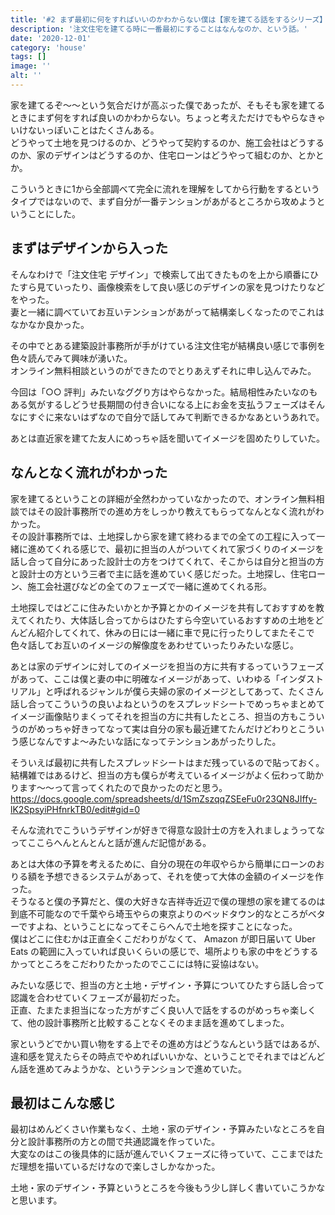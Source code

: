 ```yaml
---
title: '#2 まず最初に何をすればいいのかわからない僕は【家を建てる話をするシリーズ】'
description: '注文住宅を建てる時に一番最初にすることはなんなのか、という話。'
date: '2020-12-01'
category: 'house'
tags: []
image: ''
alt: ''
---
```


家を建てるぞ～～という気合だけが高ぶった僕であったが、そもそも家を建てるときにまず何をすれば良いのかわからない。ちょっと考えただけでもやらなきゃいけないっぽいことはたくさんある。  
どうやって土地を見つけるのか、どうやって契約するのか、施工会社はどうするのか、家のデザインはどうするのか、住宅ローンはどうやって組むのか、とかとか。

こういうときに1から全部調べて完全に流れを理解をしてから行動をするというタイプではないので、まず自分が一番テンションがあがるところから攻めようということにした。

## まずはデザインから入った

そんなわけで「注文住宅 デザイン」で検索して出てきたものを上から順番にひたすら見ていったり、画像検索をして良い感じのデザインの家を見つけたりなどをやった。  
妻と一緒に調べていてお互いテンションがあがって結構楽しくなったのでこれはなかなか良かった。

その中でとある建築設計事務所が手がけている注文住宅が結構良い感じで事例を色々読んでみて興味が湧いた。  
オンライン無料相談というのができたのでとりあえずそれに申し込んでみた。

今回は「○○ 評判」みたいなググり方はやらなかった。結局相性みたいなのもある気がするしどうせ長期間の付き合いになる上にお金を支払うフェーズはそんなにすぐに来ないはずなので自分で話してみて判断できるかなあというあれで。

あとは直近家を建てた友人にめっちゃ話を聞いてイメージを固めたりしていた。

## なんとなく流れがわかった

家を建てるということの詳細が全然わかっていなかったので、オンライン無料相談ではその設計事務所での進め方をしっかり教えてもらってなんとなく流れがわかった。  
その設計事務所では、土地探しから家を建て終わるまでの全ての工程に入って一緒に進めてくれる感じで、最初に担当の人がついてくれて家づくりのイメージを話し合って自分にあった設計士の方をつけてくれて、そこからは自分と担当の方と設計士の方という三者で主に話を進めていく感じだった。土地探し、住宅ローン、施工会社選びなどの全てのフェーズで一緒に進めてくれる形。

土地探しではどこに住みたいかとか予算とかのイメージを共有しておすすめを教えてくれたり、大体話し合ってからはひたすら今空いているおすすめの土地をどんどん紹介してくれて、休みの日には一緒に車で見に行ったりしてまたそこで色々話してお互いのイメージの解像度をあわせていったりみたいな感じ。

あとは家のデザインに対してのイメージを担当の方に共有するっていうフェーズがあって、ここは僕と妻の中に明確なイメージがあって、いわゆる「インダストリアル」と呼ばれるジャンルが僕ら夫婦の家のイメージとしてあって、たくさん話し合ってこういうの良いよねというのをスプレッドシートでめっちゃまとめてイメージ画像貼りまくってそれを担当の方に共有したところ、担当の方もこういうのがめっちゃ好きってなって実は自分の家も最近建てたんだけどわりとこういう感じなんですよ～みたいな話になってテンションあがったりした。

そういえば最初に共有したスプレッドシートはまだ残っているので貼っておく。結構雑ではあるけど、担当の方も僕らが考えているイメージがよく伝わって助かります～～って言ってくれたので良かったのだと思う。
https://docs.google.com/spreadsheets/d/1SmZszqqZSEeFu0r23QN8JIffy-lK2SpsyiPHfnrkTB0/edit#gid=0

そんな流れでこういうデザインが好きで得意な設計士の方を入れましょうってなってここらへんとんとんと話が進んだ記憶がある。

あとは大体の予算を考えるために、自分の現在の年収やらから簡単にローンのおりる額を予想できるシステムがあって、それを使って大体の金額のイメージを作った。  
そうなると僕の予算だと、僕の大好きな吉祥寺近辺で僕の理想の家を建てるのは到底不可能なので千葉やら埼玉やらの東京よりのベッドタウン的なところがベターですよね、ということになってそこらへんで土地を探すことになった。  
僕はどこに住むかは正直全くこだわりがなくて、 Amazon が即日届いて Uber Eats の範囲に入っていれば良いくらいの感じで、場所よりも家の中をどうするかってところをこだわりたかったのでここには特に妥協はない。

みたいな感じで、担当の方と土地・デザイン・予算についてひたすら話し合って認識を合わせていくフェーズが最初だった。  
正直、たまたま担当になった方がすごく良い人で話をするのがめっちゃ楽しくて、他の設計事務所と比較することなくそのまま話を進めてしまった。

家というどでかい買い物をする上でその進め方はどうなんという話ではあるが、違和感を覚えたらその時点でやめればいいかな、ということでそれまではどんどん話を進めてみようかな、というテンションで進めていた。

## 最初はこんな感じ

最初はめんどくさい作業もなく、土地・家のデザイン・予算みたいなところを自分と設計事務所の方との間で共通認識を作っていた。  
大変なのはこの後具体的に話が進んでいくフェーズに待っていて、ここまではただ理想を描いているだけなので楽しさしかなかった。

土地・家のデザイン・予算というところを今後もう少し詳しく書いていこうかなと思います。

